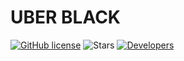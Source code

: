 # UBER BLACK

[![GitHub license](https://img.shields.io/github/license/UBER-BLACK/Robots-Football-Players)](https://raw.githubusercontent.com/UBER-BLACK/Robots-Football-Players/main/LICENSE)
![Stars](https://img.shields.io/github/stars/UBER-BLACK/Robots-Football-Players)
[![Developers](https://img.shields.io/badge/developers-5-brightgreengreen)](https://github.com/orgs/UBER-BLACK/people)